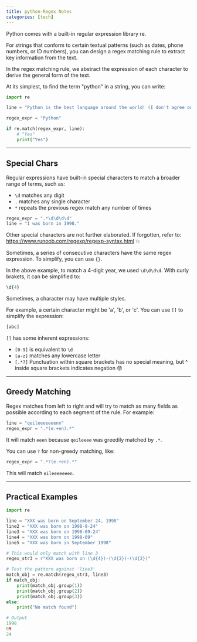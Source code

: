 ```yaml
---
title: python-Regex Notes
categories: [tech]
---
```


Python comes with a built-in regular expression library re.

For strings that conform to certain textual patterns (such as dates, phone numbers, or ID numbers), you can design a regex matching rule to extract key information from the text.

In the regex matching rule, we abstract the expression of each character to derive the general form of the text.

At its simplest, to find the term "python" in a string, you can write:

```python
import re

line = "Python is the best language around the world! (I don't agree on that!)"

regex_expr = "Python"

if re.match(regex_expr, line):
    # "Yes"
    print("Yes")
```

***

## Special Chars

Regular expressions have built-in special characters to match a broader range of terms, such as:

- `\d` matches any digit
- `.` matches any single character
- `*` repeats the previous regex match any number of times

```python
regex_expr = ".*\d\d\d\d"
line = "I was born in 1998."
```

Other special characters are not further elaborated. If forgotten, refer to: https://www.runoob.com/regexp/regexp-syntax.html 💥

Sometimes, a series of consecutive characters have the same regex expression. To simplify, you can use `{}`.

In the above example, to match a 4-digit year, we used `\d\d\d\d`. With curly brakets, it can be simplified to:

```python
\d{4}
```
Sometimes, a character may have multiple styles.

For example, a certain character might be 'a', 'b', or 'c'. You can use `[]` to simplify the expression:

```python
[abc]
```

`[]` has some inherent expressions:
-  `[0-9]` is equivalent to `\d`
-  `[a-z]` matches any lowercase letter
-  `[.*?]` Punctuation within square brackets has no special meaning, but ^ inside square brackets indicates negation 😡

***

## Greedy Matching

Regex matches from left to right and will try to match as many fields as possible according to each segment of the rule. For example:

```python
line = "qeileeeeeeenn"
regex_expr = ".*(e.+en).*"
```
It will match `eeen` because `qeileeee` was greedily matched by `.*`.

You can use `?` for non-greedy matching, like:

```python
regex_expr = ".*?(e.+en).*"
```

This will match `eileeeeeeen`.

***

## Practical Examples

```python
import re

line = "XXX was born on September 24, 1998"
line2 = "XXX was born on 1998-9-24"
line3 = "XXX was born on 1998-09-24"
line4 = "XXX was born on 1998-09"
line5 = "XXX was born in September 1998"

# This would only match with line 3
regex_str3 = r"XXX was born on (\d{4})-(\d{2})-(\d{2})"

# Test the pattern against 'line3'
match_obj = re.match(regex_str3, line3)
if match_obj:
    print(match_obj.group(1))
    print(match_obj.group(2))
    print(match_obj.group(3))
else:
    print("No match found")

# Output
1998
09
24
```
